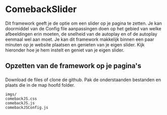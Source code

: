 # ComebackSlider
Dit framework geeft je de optie om een slider op je pagina te zetten. Je kan doormiddel van de Config file aanpassingen doen op het gebied van welke afbeeldingen erin moeten, de snelheid van de autoplay en of de autoplay eenmaal wel aan moet. Je kan dit framework makkelijk binnen een paar minuten op je website plaatsen en genieten van je eigen slider. Kijk hieronder hoe je hem instelt en geniet van je eigen slider.

## Opzetten van de framework op je pagina's
### 
Download de files of clone de github. Pak de onderstaanden bestanden en plaats die in de map hoofd folder.

```shell
imgs/
comebackJS.css
comebackJS.js
comebackJSConfig.js
```



